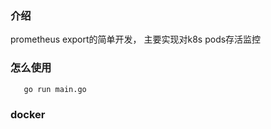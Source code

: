 
### 介绍

prometheus export的简单开发， 主要实现对k8s pods存活监控

### 怎么使用

```shell
   go run main.go
```

### docker 



